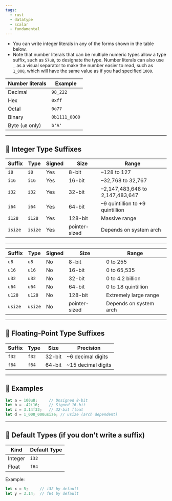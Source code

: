 ```yaml
---
tags:
  - rust
  - datatype
  - scalar
  - fundamental
---
```


- You can write integer literals in any of the forms shown in the table below. 
- Note that number literals that can be multiple numeric types allow a type suffix, such as `57u8`, to designate the type. Number literals can also use `_` as a visual separator to make the number easier to read, such as `1_000`, which will have the same value as if you had specified `1000`.

| Number literals  | Example       |
| ---------------- | ------------- |
| Decimal          | `98_222`      |
| Hex              | `0xff`        |
| Octal            | `0o77`        |
| Binary           | `0b1111_0000` |
| Byte (`u8` only) | `b'A'`        |

---

## 🧮 Integer Type Suffixes

|Suffix|Type|Signed|Size|Range|
|---|---|---|---|---|
|`i8`|`i8`|Yes|8-bit|–128 to 127|
|`i16`|`i16`|Yes|16-bit|–32,768 to 32,767|
|`i32`|`i32`|Yes|32-bit|–2,147,483,648 to 2,147,483,647|
|`i64`|`i64`|Yes|64-bit|–9 quintillion to +9 quintillion|
|`i128`|`i128`|Yes|128-bit|Massive range|
|`isize`|`isize`|Yes|pointer-sized|Depends on system arch|

---

|Suffix|Type|Signed|Size|Range|
|---|---|---|---|---|
|`u8`|`u8`|No|8-bit|0 to 255|
|`u16`|`u16`|No|16-bit|0 to 65,535|
|`u32`|`u32`|No|32-bit|0 to 4.2 billion|
|`u64`|`u64`|No|64-bit|0 to 18 quintillion|
|`u128`|`u128`|No|128-bit|Extremely large range|
|`usize`|`usize`|No|pointer-sized|Depends on system arch|

---

## 🔢 Floating-Point Type Suffixes

|Suffix|Type|Size|Precision|
|---|---|---|---|
|`f32`|`f32`|32-bit|~6 decimal digits|
|`f64`|`f64`|64-bit|~15 decimal digits|

---

## 📝 Examples

```rust
let a = 100u8;     // Unsigned 8-bit
let b = -42i16;    // Signed 16-bit
let c = 3.14f32;   // 32-bit float
let d = 1_000_000usize; // usize (arch dependent)
```

---

## 📌 Default Types (if you don't write a suffix)

|Kind|Default Type|
|---|---|
|Integer|`i32`|
|Float|`f64`|

Example:

```rust
let x = 5;     // i32 by default
let y = 3.14;  // f64 by default
```
